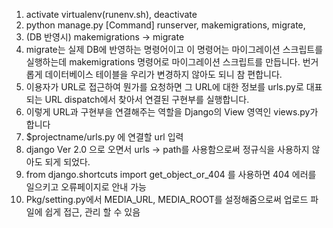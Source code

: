 1. activate virtualenv(runenv.sh), deactivate
2. python manage.py [Command]
  runserver, makemigrations, migrate, 
3. (DB 반영시) makemigrations -> migrate
4. migrate는 실제 DB에 반영하는 명령어이고 이 명령어는 마이그레이션 스크립트를 실행하는데 makemigrations 명령어로 마이그레이션 스크립트를 만듭니다. 번거롭게 데이터베이스 테이블을 우리가 변경하지 않아도 되니 참 편합니다.
5. 이용자가 URL로 접근하여 뭔가를 요청하면 그 URL에 대한 정보를 urls.py로 대표되는 URL dispatch에서 찾아서 연결된 구현부를 실행합니다.
6. 이렇게 URL과 구현부을 연결해주는 역할을 Django의 View 영역인 views.py가 합니다
7. $projectname/urls.py 에 연결할 url 입력
8. django Ver 2.0 으로 오면서 urls -> path를 사용함으로써 정규식을 사용하지 않아도 되게 되었다.
9. from django.shortcuts import get_object_or_404 를 사용하면 404 에러를 일으키고 오류페이지로 안내 가능
10. Pkg/setting.py에서 MEDIA_URL, MEDIA_ROOT를 설정해줌으로써 업로드 파일에 쉽게 접근, 관리 할 수 있음

